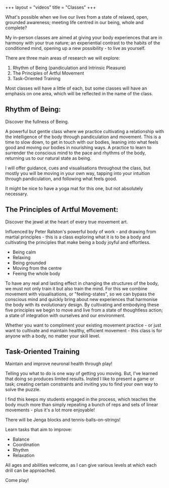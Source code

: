 +++
layout = "videos"
title = "Classes"
+++

What's possible when we live our lives from a state of relaxed, open, grounded awareness; meeting life centred in our being, whole and complete? 

My in-person classes are aimed at giving your body experiences that are in harmony with your true nature; an experiential contrast to the habits of the conditioned mind, opening up a new possibility - to live as yourself. 

There are three main areas of research we will explore:
1. Rhythm of Being (pandiculation and Intrinsic Pleasure)
2. The Principles of Artful Movement
3. Task-Oriented Training

Most classes will have a little of each, but some classes will have an emphasis on one area, which will be reflected in the name of the class. 

## Rhythm of Being:

Discover the fullness of Being.

A powerful but gentle class where we practice cultivating a relationship with the intelligence of the body through pandiculation and movement. This is a time to slow down, to get in touch with our bodies, leaning into what feels good and moving our bodies in nourishing ways. A practice to learn to surrender the conscious mind to the pace and rhythms of the body, returning us to our natural state as being.

I will offer guidance, cues and visualisations throughout the class, but mostly you will be moving in your own way, tapping into your intuition through pandiculation, and following what feels good.

It might be nice to have a yoga mat for this one, but not absolutely necessary.


## The Principles of Artful Movement:

Discover the jewel at the heart of every true movement art. 

Influenced by Peter Ralston's powerful body of work - and drawing from martial principles - this is a class exploring what it is to be a body and cultivating the principles that make being a body joyful and effortless. 

- Being calm
- Relaxing
- Being grounded
- Moving from the centre
- Feeing the whole body

To have any real and lasting effect in changing the structures of the body, we must not only train it but also train the mind. For this we combine movement with visualisations, or "feeling-states", so we can bypass the conscious mind and quickly bring about new experiences that harmonise the body with its evolutionary design. By cultivating and embodying these five principles we begin to move and live from a state of thoughtless action; a state of integration with ourselves and our environment. 

Whether you want to compliment your existing movement practice - or just want to cultivate and maintain healthy, efficient movement - this class is for anyone with a body, no matter your skill level. 


## Task-Oriented Training

Maintain and improve neuronal health through play!

Telling you what to do is one way of getting you moving. But, I've learned that doing so produces limited results. Insted I like to present a game or task; creating certain constraints and inviting you to find your own way to solve the puzzle. 

I find this keeps my students engaged in the process, which teaches the body much more than simply repeating a bunch of reps and sets of linear movements - plus it's a lot more enjoyable!

There will be Jenga blocks and tennis-balls-on-strings!

Learn tasks that aim to improve:
- Balance
- Coordination
- Rhythm
- Relaxation

All ages and abilities welcome, as I can give various levels at which each drill can be approached. 

Come play!

